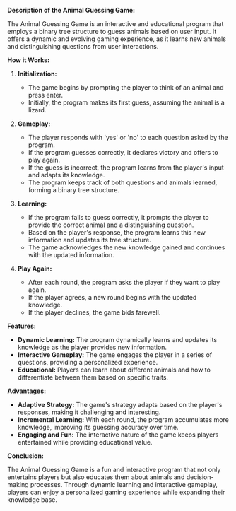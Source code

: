 **Description of the Animal Guessing Game:**

The Animal Guessing Game is an interactive and educational program that employs a binary tree structure to guess animals based on user input. It offers a dynamic and evolving gaming experience, as it learns new animals and distinguishing questions from user interactions.

**How it Works:**

1. **Initialization:**
   - The game begins by prompting the player to think of an animal and press enter.
   - Initially, the program makes its first guess, assuming the animal is a lizard.

2. **Gameplay:**
   - The player responds with 'yes' or 'no' to each question asked by the program.
   - If the program guesses correctly, it declares victory and offers to play again.
   - If the guess is incorrect, the program learns from the player's input and adapts its knowledge.
   - The program keeps track of both questions and animals learned, forming a binary tree structure.

3. **Learning:**
   - If the program fails to guess correctly, it prompts the player to provide the correct animal and a distinguishing question.
   - Based on the player's response, the program learns this new information and updates its tree structure.
   - The game acknowledges the new knowledge gained and continues with the updated information.

4. **Play Again:**
   - After each round, the program asks the player if they want to play again.
   - If the player agrees, a new round begins with the updated knowledge.
   - If the player declines, the game bids farewell.

**Features:**

- **Dynamic Learning:** The program dynamically learns and updates its knowledge as the player provides new information.
- **Interactive Gameplay:** The game engages the player in a series of questions, providing a personalized experience.
- **Educational:** Players can learn about different animals and how to differentiate between them based on specific traits.

**Advantages:**

- **Adaptive Strategy:** The game's strategy adapts based on the player's responses, making it challenging and interesting.
- **Incremental Learning:** With each round, the program accumulates more knowledge, improving its guessing accuracy over time.
- **Engaging and Fun:** The interactive nature of the game keeps players entertained while providing educational value.

**Conclusion:**

The Animal Guessing Game is a fun and interactive program that not only entertains players but also educates them about animals and decision-making processes. Through dynamic learning and interactive gameplay, players can enjoy a personalized gaming experience while expanding their knowledge base.
